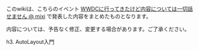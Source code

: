 このwikiは、こちらのイベント [WWDCに行ってきたけど内容については一切話せません @ mixi](http://atnd.org/event/mixiwwdc2013) で発表した内容をまとめたものとなります。

内容については、予告なく修正、変更する場合があります。ご了承ください。


h3. AutoLayout入門